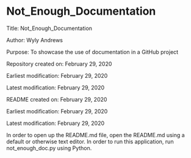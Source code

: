 ﻿# Not_Enough_Documentation

Title: Not_Enough_Documentation

Author: Wyly Andrews

Purpose: To showcase the use of documentation in a GitHub project

Repository created on: February 29, 2020

Earliest modification: February 29, 2020

Latest modification: February 29, 2020

README created on: February 29, 2020

Earliest modification: February 29, 2020

Latest modification: February 29, 2020

In order to open up the README.md file, open the README.md using a default or otherwise text editor.
In order to run this application, run not_enough_doc.py using Python.
